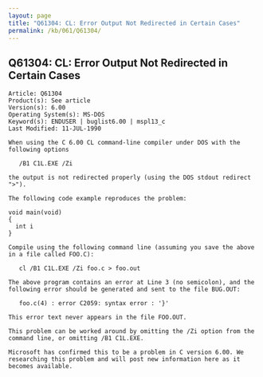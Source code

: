 ```yaml
---
layout: page
title: "Q61304: CL: Error Output Not Redirected in Certain Cases"
permalink: /kb/061/Q61304/
---
```


## Q61304: CL: Error Output Not Redirected in Certain Cases

	Article: Q61304
	Product(s): See article
	Version(s): 6.00
	Operating System(s): MS-DOS
	Keyword(s): ENDUSER | buglist6.00 | mspl13_c
	Last Modified: 11-JUL-1990
	
	When using the C 6.00 CL command-line compiler under DOS with the
	following options
	
	   /B1 C1L.EXE /Zi
	
	the output is not redirected properly (using the DOS stdout redirect
	">").
	
	The following code example reproduces the problem:
	
	void main(void)
	{
	  int i
	}
	
	Compile using the following command line (assuming you save the above
	in a file called FOO.C):
	
	   cl /B1 C1L.EXE /Zi foo.c > foo.out
	
	The above program contains an error at Line 3 (no semicolon), and the
	following error should be generated and sent to the file BUG.OUT:
	
	   foo.c(4) : error C2059: syntax error : '}'
	
	This error text never appears in the file FOO.OUT.
	
	This problem can be worked around by omitting the /Zi option from the
	command line, or omitting /B1 C1L.EXE.
	
	Microsoft has confirmed this to be a problem in C version 6.00. We
	researching this problem and will post new information here as it
	becomes available.
